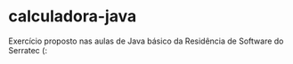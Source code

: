 # calculadora-java
Exercício proposto nas aulas de Java básico da Residência de Software do Serratec (: 
